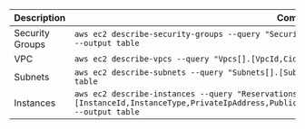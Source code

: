 |Description|Command|
|-|-|
|Security Groups|```aws ec2 describe-security-groups --query "SecurityGroups[].[GroupId,GroupName,Description,VpcId]" --output table```|
|VPC|```aws ec2 describe-vpcs --query "Vpcs[].[VpcId,CidrBlock]" --output table```|
|Subnets|```aws ec2 describe-subnets --query "Subnets[].[SubnetId,AvailabilityZone,CidrBlock,VpcId]" --output table```|
|Instances|```aws ec2 describe-instances --query "Reservations[].Instances[].[InstanceId,InstanceType,PrivateIpAddress,PublicIpAddress,State.Name,Placement.AvailabilityZone]" --output table```|
